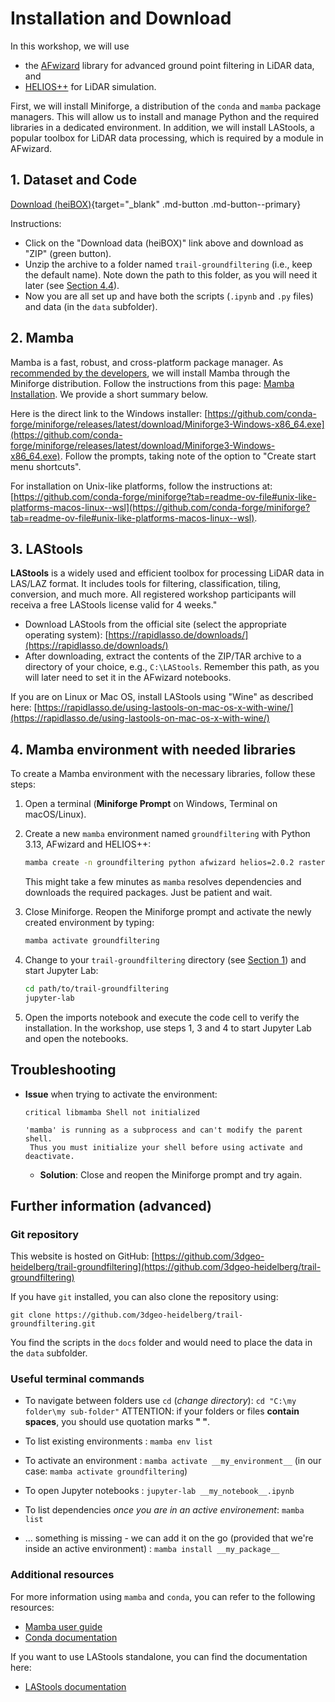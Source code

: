 # Installation and Download

In this workshop, we will use 

- the [AFwizard](https://github.com/ssciwr/afwizard) library for advanced ground point filtering in LiDAR data, and
- [HELIOS++](https://github.com/3dgeo-heidelberg/helios) for LiDAR simulation.

First, we will install Miniforge, a distribution of the `conda` and `mamba` package managers. This will allow us to install and manage Python and the required libraries in a dedicated environment. In addition, we will install LAStools, a popular toolbox for LiDAR data processing, which is required by a module in AFwizard.


## 1. Dataset and Code

[Download (heiBOX)](https://heibox.uni-heidelberg.de/d/5fb2dbf7edbe44669630){target="_blank" .md-button .md-button--primary}

Instructions:

- Click on the "Download data (heiBOX)" link above and download as "ZIP" (green button).
- Unzip the archive to a folder named `trail-groundfiltering` (i.e., keep the default name). Note down the path to this folder, as you will need it later (see [Section 4.4](#4-mamba-environment-with-needed-libraries)).
- Now you are all set up and have both the scripts (`.ipynb` and `.py` files) and data (in the `data` subfolder).


## 2. Mamba

Mamba is a fast, robust, and cross-platform package manager. As [recommended by the developers](https://mamba.readthedocs.io/en/latest/installation/mamba-installation.html), we will install Mamba through the Miniforge distribution. Follow the instructions from this page:
[Mamba Installation](https://github.com/conda-forge/miniforge?tab=readme-ov-file#install). We provide a short summary below.

Here is the direct link to the Windows installer: [https://github.com/conda-forge/miniforge/releases/latest/download/Miniforge3-Windows-x86_64.exe](https://github.com/conda-forge/miniforge/releases/latest/download/Miniforge3-Windows-x86_64.exe). Follow the prompts, taking note of the option to "Create start menu shortcuts".

For installation on Unix-like platforms, follow the instructions at: [https://github.com/conda-forge/miniforge?tab=readme-ov-file#unix-like-platforms-macos-linux--wsl](https://github.com/conda-forge/miniforge?tab=readme-ov-file#unix-like-platforms-macos-linux--wsl). 


## 3. LAStools

**LAStools** is a widely used and efficient toolbox for processing LiDAR data in LAS/LAZ format. It includes tools for filtering, classification, tiling, conversion, and much more. All registered workshop participants will receiva a free LAStools license valid for 4 weeks."

- Download LAStools from the official site (select the appropriate operating system):
  [https://rapidlasso.de/downloads/](https://rapidlasso.de/downloads/)
- After downloading, extract the contents of the ZIP/TAR archive to a directory of your choice, e.g., `C:\LAStools`. Remember this path, as you will later need to set it in the AFwizard notebooks.

If you are on Linux or Mac OS, install LAStools using "Wine" as described here: [https://rapidlasso.de/using-lastools-on-mac-os-x-with-wine/](https://rapidlasso.de/using-lastools-on-mac-os-x-with-wine/)

## 4. Mamba environment with needed libraries

To create a Mamba environment with the necessary libraries, follow these steps:

1. Open a terminal (**Miniforge Prompt** on Windows, Terminal on macOS/Linux).
2. Create a new `mamba` environment named `groundfiltering` with Python 3.13, AFwizard and HELIOS++:
    
    ```bash
    mamba create -n groundfiltering python afwizard helios=2.0.2 rasterio laspy scipy -c conda-forge
    ```
    This might take a few minutes as `mamba` resolves dependencies and downloads the required packages. Just be patient and wait.
3. Close Miniforge. Reopen the Miniforge prompt and activate the newly created environment by typing:

    ```bash
    mamba activate groundfiltering
    ```

4. Change to your `trail-groundfiltering` directory (see [Section 1](#1-dataset-and-code)) and start Jupyter Lab:
    
    ```bash
    cd path/to/trail-groundfiltering
    jupyter-lab
    ```

5. Open the imports notebook and execute the code cell to verify the installation. In the workshop, use steps 1, 3 and 4 to start Jupyter Lab and open the notebooks.


## Troubleshooting

- **Issue** when trying to activate the environment:
   
   ```
   critical libmamba Shell not initialized
   
   'mamba' is running as a subprocess and can't modify the parent shell.
    Thus you must initialize your shell before using activate and deactivate.
   ```
  - **Solution**: Close and reopen the Miniforge prompt and try again.

## Further information (advanced)


### Git repository 

This website is hosted on GitHub: [https://github.com/3dgeo-heidelberg/trail-groundfiltering](https://github.com/3dgeo-heidelberg/trail-groundfiltering)

If you have `git` installed, you can also clone the repository using:
```
git clone https://github.com/3dgeo-heidelberg/trail-groundfiltering.git
```

You find the scripts in the `docs` folder and would need to place the data in the `data` subfolder.


### Useful terminal commands

- To navigate between folders use `cd` (*change directory*): `cd "C:\my folder\my sub-folder"`
ATTENTION: if your folders or files **contain spaces**, you should use quotation marks **" "**.

- To list existing environments : `mamba env list`

- To activate an environment :  `mamba activate __my_environment__` (in our case: `mamba activate groundfiltering`)

- To open Jupyter notebooks : `jupyter-lab __my_notebook__.ipynb`

- To list dependencies *once you are in an active environement*: `mamba list`

- ... something is missing - we can add it on the go (provided that we're inside an active environment) : `mamba install __my_package__`

### Additional resources

For more information using `mamba` and `conda`, you can refer to the following resources:

- [Mamba user guide](https://mamba.readthedocs.io/en/latest/user_guide/mamba.html#mamba)
- [Conda documentation](https://docs.conda.io/en/latest/)

If you want to use LAStools standalone, you can find the documentation here:

- [LAStools documentation](https://downloads.rapidlasso.de/html/index.html)